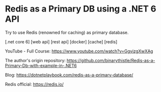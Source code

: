 # Redis as a Primary DB using a .NET 6 API

Try to use Redis (renowned for caching) as primary database.

[.net core 6] [web api] [rest api] [docker] [cache] [redis]

YouTube - Full Course: https://www.youtube.com/watch?v=GgyizgXwXAg

The author's origin repository: https://github.com/binarythistle/Redis-as-a-Primary-Db-with-example-in-.NET6

Blog: https://dotnetplaybook.com/redis-as-a-primary-database/

Redis official: https://redis.io/
